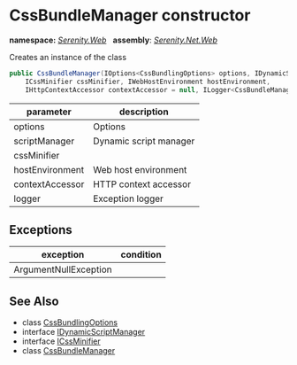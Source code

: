 # CssBundleManager constructor
**namespace:** *[Serenity.Web](../../README.md#serenity.web-namespace)*   **assembly**: *[Serenity.Net.Web](../../README.md)*

Creates an instance of the class

```csharp
public CssBundleManager(IOptions<CssBundlingOptions> options, IDynamicScriptManager scriptManager, 
    ICssMinifier cssMinifier, IWebHostEnvironment hostEnvironment, 
    IHttpContextAccessor contextAccessor = null, ILogger<CssBundleManager> logger = null)
```

| parameter | description |
| --- | --- |
| options | Options |
| scriptManager | Dynamic script manager |
| cssMinifier |  |
| hostEnvironment | Web host environment |
| contextAccessor | HTTP context accessor |
| logger | Exception logger |

## Exceptions

| exception | condition |
| --- | --- |
| ArgumentNullException |  |

## See Also

* class [CssBundlingOptions](../CssBundlingOptions.md)
* interface [IDynamicScriptManager](../IDynamicScriptManager.md)
* interface [ICssMinifier](../ICssMinifier.md)
* class [CssBundleManager](../CssBundleManager.md)